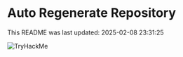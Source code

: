 # Auto Regenerate Repository

This README was last updated: 2025-02-08 23:31:25

 ![TryHackMe](https://tryhackme.com/badge/533634)